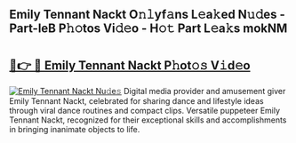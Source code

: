 ## Emily Tennant Nackt O𝚗𝚕yf𝚊ns L𝚎a𝚔ed N𝚞𝚍es - Part-leB P𝚑𝚘tos Vi𝚍𝚎o - H𝚘𝚝 Part L𝚎a𝚔s mokNM

# <h2><a href="http://kf3c0fd.oniu.top/?m=Emily+Tennant+Nackt">🔗👉 🔴 Emily Tennant Nackt P𝚑ot𝚘𝚜 V𝚒d𝚎o</a></h2>

[![Emily Tennant Nackt Nu𝚍e𝚜](https://i.imgur.com/0qMVB7G.gif)](http://kf3c0fd.oniu.top/?m=Emily+Tennant+Nackt)
Digital media provider and amusement giver Emily Tennant Nackt, celebrated for sharing dance and lifestyle ideas through viral dance routines and compact clips. Versatile puppeteer Emily Tennant Nackt, recognized for their exceptional skills and accomplishments in bringing inanimate objects to life.  
